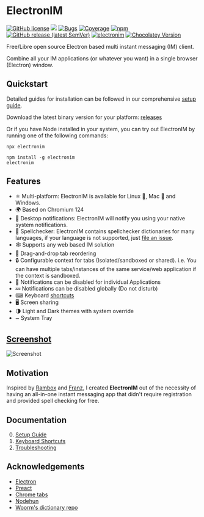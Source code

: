 # ElectronIM
[![GitHub license](https://img.shields.io/badge/license-Apache%202.0-blue.svg)](https://github.com/manusa/electronim/blob/master/LICENSE)
[<img src="https://github.com/manusa/electronim/workflows/Tests/badge.svg" />](https://github.com/manusa/electronim/actions)
[![Bugs](https://sonarcloud.io/api/project_badges/measure?project=manusa_electronim&metric=bugs)](https://sonarcloud.io/dashboard?id=manusa_electronim) 
[![Coverage](https://sonarcloud.io/api/project_badges/measure?project=manusa_electronim&metric=coverage)](https://sonarcloud.io/dashboard?id=manusa_electronim)
[![npm](https://img.shields.io/npm/v/electronim)](https://www.npmjs.com/package/electronim)
[![GitHub release (latest SemVer)](https://img.shields.io/github/v/release/manusa/electronim?sort=semver)](https://github.com/manusa/electronim/releases/latest)
[![electronim](https://snapcraft.io//electronim/badge.svg)](https://snapcraft.io/electronim)
[![Chocolatey Version](https://img.shields.io/chocolatey/v/electronim)](https://community.chocolatey.org/packages/electronim)


Free/Libre open source Electron based multi instant messaging (IM) client.

Combine all your IM applications (or whatever you want) in a single browser (Electron) window.

## Quickstart

Detailed guides for installation can be followed in our comprehensive [setup guide](docs/Setup.md).

Download the latest binary version for your platform:
[releases](https://github.com/manusa/electronim/releases/latest)

Or if you have Node installed in your system, you can try out ElectronIM by running one of the following commands:

```
npx electronim
```

```
npm install -g electronim
electronim
```

## Features

- ⚛ Multi-platform: ElectronIM is available for Linux 🐧, Mac 🍏 and Windows.
- 🌍 Based on Chromium 124
- 🔔 Desktop notifications: ElectronIM will notify you using your native system notifications.
- 🧐 Spellchecker: ElectronIM contains spellchecker dictionaries for many languages,
  if your language is not supported, just [file an issue](https://github.com/manusa/electronim/issues/new).
- 🕸 Supports any web based IM solution
- 👋 Drag-and-drop tab reordering
- 🔒 Configurable context for tabs (Isolated/sandboxed or shared). i.e. You can have multiple
  tabs/instances of the same service/web application if the context is sandboxed.
- 🔕 Notifications can be disabled for individual Applications
- 💤 Notifications can be disabled globally (Do not disturb)
- ⌨ Keyboard [shortcuts](docs/Keyboard-shortcuts.md)
- 🖥️ Screen sharing
- 🌗 Light and Dark themes with system override
- 🗕 System Tray 

## [Screenshot](docs/Screenshots.md)

![Screenshot](docs/screenshots/main.png)

## Motivation

Inspired by [Rambox](https://github.com/ramboxapp/community-edition) and
[Franz](https://github.com/meetfranz/franz), I created **ElectronIM** out of the necessity of
having an all-in-one instant messaging app that didn't require registration and provided 
spell checking for free.


## Documentation

0. [Setup Guide](docs/Setup.md)
0. [Keyboard Shortcuts](docs/Keyboard-shortcuts.md)
0. [Troubleshooting](docs/Troubleshooting.md)

## Acknowledgements

- [Electron](https://electronjs.org/)
- [Preact](https://github.com/preactjs/preact)
- [Chrome tabs](https://github.com/adamschwartz/chrome-tabs#readme)
- [Nodehun](https://github.com/Wulf/nodehun/)
- [Woorm's dictionary repo](https://github.com/wooorm/dictionaries)
